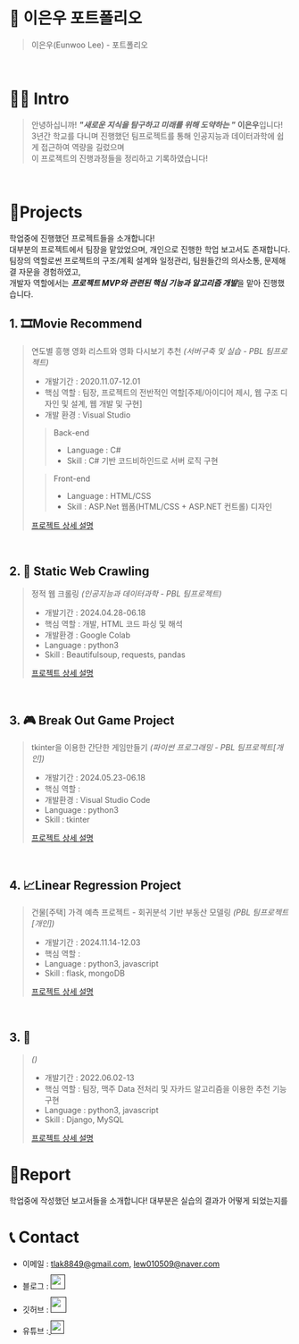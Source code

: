 # 📜 이은우 포트폴리오

> 이은우(Eunwoo Lee) - 포트폴리오

<br />

# 🙋‍♂️ Intro

> 안녕하십니까! ***"새로운 지식을 탐구하고 미래를 위해 도약하는 "*** **이은우**입니다!  
> 3년간 학교를 다니며 진행했던 팀프로젝트를 통해 인공지능과 데이터과학에 쉽게 접근하여 역량을 길렀으며<br />
> 이 프로젝트의 진행과정들을 정리하고 기록하였습니다! 

<br />

# 📝Projects
학업중에 진행했던 프로젝트들을 소개합니다!  
대부분의 프로젝트에서 팀장을 맡았었으며, 개인으로 진행한 학업 보고서도 존재합니다.  
팀장의 역할로썬 프로젝트의 구조/계획 설계와 일정관리, 팀원들간의 의사소통, 문제해결 자문을 경험하였고, <br />
개발자 역할에서는 ***프로젝트 MVP와 관련된 핵심 기능과 알고리즘 개발***을 맡아 진행했습니다.

## 1. 🎞Movie Recommend

> 연도별 흥행 영화 리스트와 영화 다시보기 추천 _(서버구축 및 실습 - PBL 팀프로젝트)_
>
> - 개발기간 : 2020.11.07-12.01
> - 핵심 역할 : 팀장, 프로젝트의 전반적인 역할[주제/아이디어 제시, 웹 구조 디자인 및 설계, 웹 개발 및 구현]
> - 개발 환경 : Visual Studio
>
>> Back-end
>> - Language : C#
>> - Skill : C# 기반 코드비하인드로 서버 로직 구현
>> 
>
>> Front-end
>> - Language : HTML/CSS
>> - Skill : ASP.Net 웹폼(HTML/CSS + ASP.NET 컨트롤) 디자인
>>
> [프로젝트 상세 설명](https://github.com/DavidMao8849/Movie_Recommend_Project/tree/main)

<br />

## 2. 📄 Static Web Crawling

> 정적 웹 크롤링 _(인공지능과 데이터과학 - PBL 팀프로젝트)_
>
> - 개발기간 : 2024.04.28-06.18
> - 핵심 역할 : 개발, HTML 코드 파싱 및 해석
> - 개발환경 : Google Colab
> - Language : python3
> - Skill : Beautifulsoup, requests, pandas
>
> [프로젝트 상세 설명](https://github.com/DavidMao8849/Web_Crawler)

<br />

## 3. 🎮 Break Out Game Project

> tkinter을 이용한 간단한 게임만들기 _(파이썬 프로그래밍 - PBL 팀프로젝트[개인])_
>
> - 개발기간 : 2024.05.23-06.18
> - 핵심 역할 : 
> - 개발환경 : Visual Studio Code
> - Language : python3
> - Skill : tkinter
>
> [프로젝트 상세 설명](https://github.com/DavidMao8849/Break_Out_Game)

<br />

## 4. 📈Linear Regression Project

> 건물[주택] 가격 예측 프로젝트 - 회귀분석 기반 부동산 모델링 _(PBL 팀프로젝트[개인])_
>
> - 개발기간 : 2024.11.14-12.03
> - 핵심 역할 : 
> - Language : python3, javascript
> - Skill : flask, mongoDB
>
> [프로젝트 상세 설명]()

<br />

## 3. 🍻 

>  _()_
>
> - 개발기간 : 2022.06.02-13
> - 핵심 역할 : 팀장, 맥주 Data 전처리 및 자카드 알고리즘을 이용한 추천 기능 구현 
> - Language : python3, javascript
> - Skill : Django, MySQL
>
> [프로젝트 상세 설명]()

# 📝Report
학업중에 작성했던 보고서들을 소개합니다!
대부분은 실습의 결과가 어떻게 되었는지를 
<br />

# 📞 Contact

- 이메일 : tlak8849@gmail.com, lew010509@naver.com
- 블로그 : <a href="">
  <img src="https://user-images.githubusercontent.com/68724828/185885678-8f619bfa-1160-4bb4-a026-f758a4014f82.png" height="26px" style="margin-top: 10px" />
  </a>
- 깃허브 : <a href="">
  <img src="https://user-images.githubusercontent.com/68724828/185908612-22f4d219-78a7-4de7-bb02-deecaa63bffa.png" height="28px" style="margin-top: 10px" />
  </a>
- 유튜브 :<a href="">
  <img src="https://user-images.githubusercontent.com/1569988/159397141-21463bc2-2acf-416b-aa15-235664556f34.png" height="24px" style="margin-top: 10px" />
  </a>
